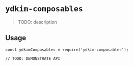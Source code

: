 # `ydkim-composables`

> TODO: description

## Usage

```
const ydkimComposables = require('ydkim-composables');

// TODO: DEMONSTRATE API
```
